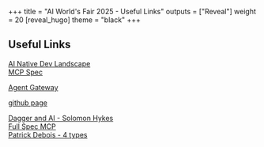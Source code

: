 +++
title = "AI World's Fair 2025 - Useful Links" 
outputs = ["Reveal"]
weight = 20
[reveal_hugo]
theme = "black"
+++

<h2> Useful Links</h2>

<section>

<a href="https://landscape.ainativedev.io" target="_blank" rel="noopener noreferrer">AI Native Dev Landscape</a><br>
<a href="https://modelcontextprotocol.io/specification/2025-03-26" target="_blank" rel="noopener noreferrer">MCP Spec</a><br>

</section>

<section>
<a href="https://agentgateway.dev" target="_blank" rel="noopener noreferrer">Agent Gateway</a><br>

<a href="https://github.com/agentgateway/agentgateway" target="_blank" rel="noopener noreferrer">github page</a><br>
</section>



<section>

<a href="https://youtu.be/U-fMsbY-kHY?t=3392" target="_blank" rel="noopener noreferrer">Dagger and AI - Solomon Hykes</a><br>
<a href="https://youtu.be/z4zXicOAF28?t=11042" target="_blank" rel="noopener noreferrer">Full Spec MCP</a><br>
<a href="https://www.youtube.com/watch?v=9u6xvcNJaxc" target="_blank" rel="noopener noreferrer">Patrick Debois - 4 types</a><br>

</section>
